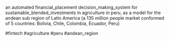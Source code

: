 an automated financial_placement decision_making_system for sustainable_blended_investments in agriculture in peru, as a model for the andean sub region of Latin America (a 135 million people market conformed of 5 countries: Bolivia, Chile, Colombia, Ecuador, Peru) 

#fintech  #agriculture #peru #andean_region
